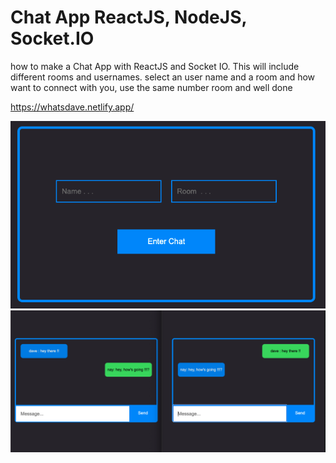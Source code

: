 # Chat App ReactJS, NodeJS, Socket.IO

how to make a Chat App with ReactJS and Socket IO. This will include different rooms and usernames.
select an user name and a room and how want to connect with you, use the same number room and
well done

https://whatsdave.netlify.app/

<img src="https://github.com/TotoroDavid/Chat-App-ReactJS-NodeJS-Socket.IO/blob/b7a4fcaae16d844cf5d7ac74fa7776b5f5a8cc80/client/public/Screen%20Shot%202021-08-18%20at%203.42.14%20pm.png?raw=true">
<img src="https://github.com/TotoroDavid/Chat-App-ReactJS-NodeJS-Socket.IO/blob/b7a4fcaae16d844cf5d7ac74fa7776b5f5a8cc80/client/public/Screen%20Shot%202021-08-18%20at%203.39.30%20pm.png?raw=true">

